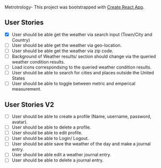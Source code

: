 Metrotrology-
This project was bootstrapped with [Create React App](https://github.com/facebook/create-react-app). 

## User Stories
- [x] User should be able get the weather via search input (Town/City and Country)
- [ ] User should be able get the weather via geo-location.
- [ ] User should be able get the weather via zip code.
- [ ] Background of Weather results/ section should change via the queried weather condition results.
- [ ] Load icons correspondsing to the queried weather condition results. 
- [ ] User should be able to search for cities and places outside the United States
- [ ] User should be able to toggle between metric and emperical measurement.

## User Stories V2
- [ ] User should be able to create a profile (Name, username, password, avatar).
- [ ] User should be able to delete a profile.
- [ ] User should be able to edit profile.
- [ ] User should be able to Login/ Logout. 
- [ ] User should be able save the weather of the day and make a journal entry.
- [ ] User should be able edit a weather journal entry.
- [ ] User should be able to delete a journal entry.
